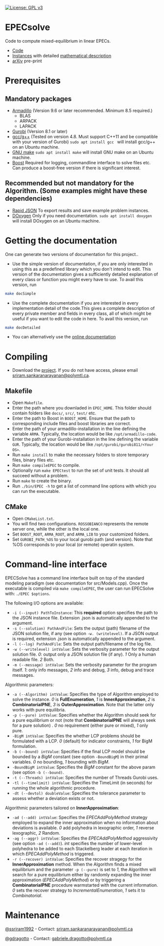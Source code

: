 [![License: GPL v3](https://img.shields.io/badge/License-GPLv3-blue.svg)](https://www.gnu.org/licenses/gpl-3.0)

# EPECsolve
Code to compute mixed-equilibrium in linear EPECs. 
- [Code](https://github.com/ssriram1992/EPECsolve/)
- [Instances](https://github.com/ds4dm/EPECInstances) with detailed [mathematical description](https://github.com/ds4dm/EPECInstances/blob/master/Description.pdf)
- [arXiv](https://arxiv.org/abs/1910.06452) pre-print

# Prerequisites

## Mandatory packages
- [Armadillo](http://arma.sourceforge.net/) (Version 9.6 or later recommended. Minimum 8.5 required.)
	* BLAS
	* ARPACK
	* LAPACK
- [Gurobi](https://www.gurobi.com/registration/download-reg) (Version 8.1 or later)
- [gcc/g++](https://gcc.gnu.org/) (Tested on version 4.8. Must support C++11 and be compatible with your version of Gurobi) `sudo apt install gcc ` will install gcc/g++ on an Ubuntu machine.
- [GNU make](https://www.gnu.org/software/make/) `sudo apt install make` will install GNU make on an Ubuntu machine.
- [Boost](https://www.boost.org/) Required for logging, commandline interface to solve files etc. Can produce a boost-free version if there is significant interest.

## Recommended but not mandatory for the Algorithm. (Some examples might have these dependencies)
- [Rapid JSON](http://rapidjson.org/) To export results and save example problem instances.
- [DOxygen](http://www.doxygen.nl) Only if you need documentation. `sudo apt install doxygen ` will install DOxygen on an Ubuntu machine.

# Getting the documentation
One can generate two versions of documentation for this project..
- Use the simple version of documentation, if you are only interested in using this as a predefined library which you don't intend to edit. This version of the documentation gives a sufficiently detailed explanation of every class or function you might every have to use. To avail this version, run
```bash
make docSimple
```
- Use the complete documentation if you are interested in every implementation detail of the code.This gives a complete description of every private member and fields in every class, all of which might be useful if you want to edit the code in here. To avail this version, run
```bash
make docDetailed
```
- You can alternatively use the [online documentation](https://ssriram1992.github.io/EPECsolve/html/index.html)

# Compiling
- Download the [project](https://github.com/ssriram1992/EPECsolve/). If you do not have access, please email [sriram.sankaranarayanan@polymtl.ca](mailto:sriram.sankaranarayanan@polymtl.ca).

## Makefile
- Open `Makefile`. 
- Enter the path where you downladed in `EPEC_HOME`. This folder should contain folders like `docs/`, `src/`, `test/` etc.
- Enter the path to Boost in `BOOST_HOME`. Ensure that the path to corresponding include files and boost libraries are correct.
- Enter the path of your armadillo-installation in the line defining the variable `ARMA`. Typically, the location would be like `/opt/armadillo-code`.
- Enter the path of your Gurobi-installation in the line defining the variable `GUR`. Typically, the location would be like `/opt/gurobi/gurobi811/<Your OS>`.
- Run `make install` to make the necessary folders to store temporary files, binary files etc.
- Run `make compileEPEC` to compile. 
- Optionally run `make EPECtest` to run the set of unit tests. It should all succeed without a problem.
- Run `make` to create the binary.
- Run `./bin/EPEC -h` to get a list of command line options with which you can run the executable.

## CMake
- Open `CMakeList.txt`. 
- You will find two configurations. `ROSSOBIANCO` represents the remote server one, while the other is the local one.
- Set `BOOST_ROOT`, `ARMA_ROOT`, and `ARMA_LIB` to your customized folders. 
- Set `GUROBI_PATH_%OS` to your local gurobi path (and version). Note that %OS corresponds to your local (or remote) operatin system.

# Command-line interface
EPECSolve has a command line interface built on top of the standard modeling paradigm (see documentation for src/Models.cpp).
Once the executable is compiled via `make compileEPEC`, the user can run EPECSolve with: `./EPEC $options`. 

The following I/O options are available:

* `-i (--input) PathToInstance`: This **required** option specifies the path to the JSON instance file. Extension .json is automatically appended to the argument.
* `-s (--solution) PathAndFile`: Sets the output (path) filename of the JSON solution file, if any (see option `-w. (writelevel)`. If a JSON output is required, extension .json is automatically appended to the argument.
* `-l (--log) PathAndFile`: Sets the output path/filename of the log file.
* `-w (--writelevel) intValue`: Sets the verbosity parameter for the output solution file. *0*: output only a JSON solution file (if any). *1* Only a human readable file. *2* Both.
* `-m (--message) intValue`: Sets the verbosity parameter for the program itself. *1*: only info messages, *2* info and debug, *3* info, debug and trace messages.


Algorithmic parameters:

* `-a (--Algorithm) intValue`: Specifies the type of Algorithm employed to solve the instance. *0* is **FullEnumeration**, *1* is **InnerApproximation**, *2* is **CombinatorialPNE**, *3* is **OuterApproximation**. Note that the latter only works with pure equilibria.
* `-p (--pure) intValue`: Specifies whether the Algorithm should seek for a pure equilibrium or not (note that **CombinatorialPNE** will always seek for a pure solution) . *0* no requirement (either pure or mixed), *1* only pure.
* `-BigM intValue`: Specifies the whether LCP problems should be formulated with a LCP. *0* (default) for indicator constraints, *1* for BigM formulation.
* `-b (--bound) intValue`: Specifies if the final LCP model should be bounded by a *BigM* constant (see option `-BoundBigM`) in their primal variables. *0* no bounding, *1* bounding with *BigM*.
* `-BoundBigM intValue`: Specifies the *BigM* constant for the above param (see option `-b (--bound)`.
* `-t (--Threads) intValue`: Specifies the number of Threads Gurobi uses.
* `-tl (--timelimit) intValue`: Specifies the TimeLimit (in seconds) for running the whole algorithmic procedure.
* `-dt (--devtol) doubleValue`: Specifies the tolerance parameter to assess whether a deviation exists or not.

Algorithmic parameters tailored on **InnerApproximation**:

* `-ad (--add) intValue`: Specifies the *EPECAddPolyMethod* strategy employed to expand the inner approximation when no information about deviations is available. *0* add polyhedra in lexographic order, *1* reverse lexographic, *2* Random.
* `-ag (--aggr) intValue`: Specifies the *EPECAddPolyMethod* aggressivity (see option `-ad (--add)`). *int* specifies the number of lower-level polyhedra to be added to each Stackelberg leader at each iteration in which *EPECAddPolyMethod* is triggered.
* `-r (--recover) intValue`: Specifies the recover stragegy for the **InnerApproximation** method. When the Algorithm finds a mixed equilibrium and the parameter `-p (--pure)` is set to *1*, the Algorithm will search for a pure equilibrium either by randomly expanding the inner approximation (*EPECAddPolyMethod*) or by triggering a **CombinatorialPNE** procedure warmstarted with the current information. *0* sets the recover strategy to *IncrementalEnumeration*, *1* sets it to *Combinatorial*.

# Maintenance
[@ssriram1992](https://github.com/ssriram1992/) - Contact: [sriram.sankaranarayanan@polymtl.ca](mailto:sriram.sankaranarayanan@polymtl.ca)

[@gdragotto](https://github.com/gdragotto) - Contact: [gabriele.dragotto@polymtl.ca](mailto:gabriele.dragotto@polymtl.ca)

